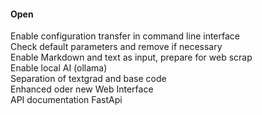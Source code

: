 #### Open  
Enable configuration transfer in command line interface  
Check default parameters and remove if necessary  
Enable Markdown and text as input, prepare for web scrap  
Enable local AI (ollama)  
Separation of textgrad and base code  
Enhanced oder new Web Interface  
API documentation FastApi  